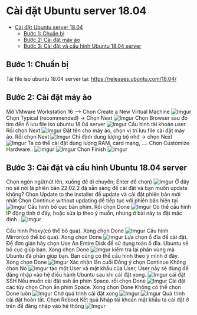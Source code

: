 # Cài đặt  Ubuntu server 18.04

- [Cài đặt  Ubuntu server 18.04](#cài-đặt--ubuntu-server-1804)
  - [Bước 1: Chuẩn bị](#bước-1-chuẩn-bị)
  - [Bước 2: Cài đặt máy ảo](#bước-2-cài-đặt-máy-ảo)
  - [Bước 3: Cài đặt và cấu hình Ubuntu 18.04 server](#bước-3-cài-đặt-và-cấu-hình-ubuntu-1804-server)

## Bước 1: Chuẩn bị 
Tải file iso ubuntu 18.04 server tại: https://releases.ubuntu.com/18.04/
## Bước 2: Cài đặt máy ảo

Mở VMware Workstation 16  --> Chọn Create a New Virtual Machine
![Imgur](https://i.imgur.com/Y1wzhqn.png)
Chọn Typical (recommended) → Chọn Next
![Imgur](https://i.imgur.com/4jRMDzH.png)
Chọn Browser sau đó tìm đến ổ lưu file iso ubuntu 18.04 server
![Imgur](https://i.imgur.com/sUImC6f.png)
Cấu hình tài khoản user. Rồi chọn Next
![Imgur](https://i.imgur.com/5blyLX4.png)
Đặt tên cho máy ảo, chọn vị trí lưu file cài đặt máy ảo. Rồi chọn Next
![Imgur](https://i.imgur.com/zCtnjvi.png)
Chỉ định dung lượng bộ nhớ → chọn Next
![Imgur](https://i.imgur.com/ChIZ8KH.png)
Ta có thể cài đặt dung lượng RAM, card mạng, …. 
Chọn Customize Hardware..
![Imgur](https://i.imgur.com/6vqvihR.png)
![Imgur](https://i.imgur.com/YpfFPoA.png)
Chọn Finish
![Imgur](https://i.imgur.com/rcz0MIX.png)
## Bước 3: Cài đặt và cấu hình Ubuntu 18.04 server
Chọn ngôn ngữ(nút lên, xuống để di chuyển; Enter để chọn)
![Imgur](https://i.imgur.com/gVog0Gp.png)
Ở đây nó sẽ nói là phiên bản 22.02.2 đã sẵn sàng để cài đặt và bạn muốn update không?
Chọn Update to the installer để update và cài đặt phiên bản mới nhất
Chọn Continue without updating để tiếp tục với phiên bản hiện tại 
![Imgur](https://i.imgur.com/cxPpjeO.png)
Cấu hình bố cục bàn phím. Rồi chọn Done
![Imgur](https://i.imgur.com/GAIRq2M.png)
Có thể cấu hình IP động tĩnh ở đây, hoặc sửa ip theo ý muốn, nhưng ở bài này ta đặt mặc định :
![Imgur](https://i.imgur.com/Ducb2gw.png)

Cấu hình Proxy(có thể bỏ qua). Xong chọn Done
![Imgur](https://i.imgur.com/Vyr0NYu.png)
Cấu hình Mirror(có thể bỏ qua). Xong chọn Done
![Imgur](https://i.imgur.com/lsIbJQu.png)
Lựa chọn ổ đĩa để cài đặt. Để đơn giản hãy chọn Use An Entire Disk để sử dụng toàn ổ đĩa. Ubuntu sẽ bố cục giúp bạn. Xong chọn Done
![Imgur](https://i.imgur.com/5DiCrRT.png)
kiểm tra lại phân vùng mà Ubuntu đã phân giúp bạn. Bạn cũng có thể cấu hình theo ý mình ở đây. Xong chọn Done
![Imgur](https://i.imgur.com/AlLpNEd.png)
Xác nhận lần cuối
Đồng ý chọn Continue
Không chọn No
![Imgur](https://i.imgur.com/ewDBeMH.png)
tạo một User và mật khẩu của User, User này sẽ dùng để đăng nhập vào hệ điều hành Ubuntu sau khi cài đặt xong.
![Imgur](https://i.imgur.com/QTYPdtw.png)
cài đặt SSH
Nếu muốn cài đặt ssh ấn phím Space. rồi chọn Done
![Imgur](https://i.imgur.com/SLfaojc.png)
Cài đặt các tùy chọn
Chọn ấn phím Space. Xong chọn Done
Không có thể chọn Done luôn
![Imgur](https://i.imgur.com/fzKtBj6.png)
Chờ quá trình cài đặt xong
![Imgur](https://i.imgur.com/NiS9SpX.png)
![Imgur](https://i.imgur.com/8B0ivpV.png)
Quá trình cài đặt hoàn tất. Chọn Reboot
Kết quả
Nhập tài khoản mật khẩu ta cài đặt ở trên để đăng nhập vào hệ thống
![Imgur](https://i.imgur.com/tHrjQ03.png)
